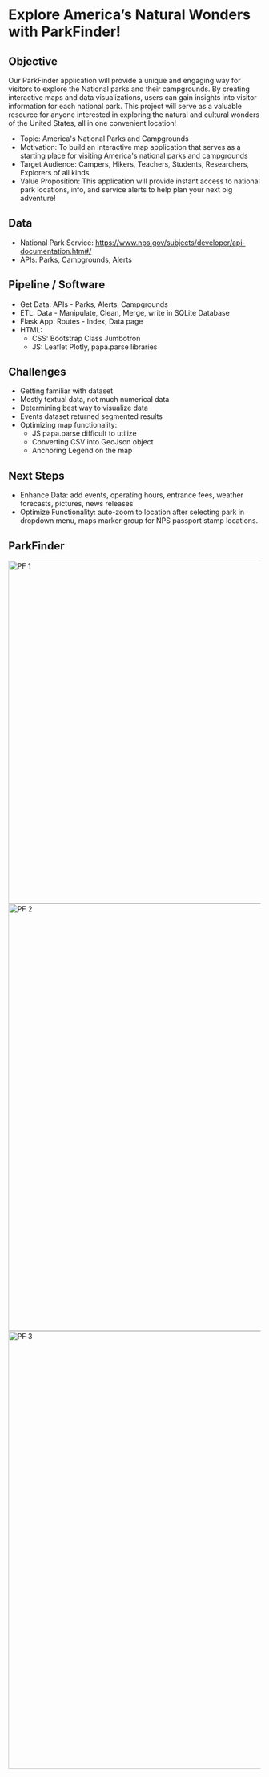 # Explore America’s Natural Wonders with ParkFinder! 

## Objective

Our ParkFinder application will provide a unique and engaging way for visitors to explore the National parks and their campgrounds. By creating interactive maps and data visualizations, users can gain insights into visitor information for each national park. This project will serve as a valuable resource for anyone interested in exploring the natural and cultural wonders of the United States, all in one convenient location!

- Topic: America's National Parks and Campgrounds
- Motivation: To build an interactive map application that serves as a starting place for visiting America's national parks and campgrounds
- Target Audience: Campers, Hikers, Teachers, Students, Researchers, Explorers of all kinds
- Value Proposition: This application will provide instant access to national park locations, info, and service alerts to help plan your next big adventure!

## Data

- National Park Service: https://www.nps.gov/subjects/developer/api-documentation.htm#/
- APIs: Parks, Campgrounds, Alerts

## Pipeline / Software

- Get Data: APIs - Parks, Alerts, Campgrounds
- ETL: Data - Manipulate, Clean, Merge, write in SQLite Database
- Flask App: Routes - Index, Data page
- HTML:
  -  CSS: Bootstrap Class Jumbotron 
  -  JS: Leaflet Plotly, papa.parse libraries

## Challenges

- Getting familiar with dataset
- Mostly textual data, not much numerical data
- Determining best way to visualize data
- Events dataset returned segmented results
- Optimizing map functionality:
  - JS papa.parse difficult to utilize 
  - Converting CSV into GeoJson object
  - Anchoring Legend on the map

## Next Steps

- Enhance Data: add events, operating hours, entrance fees, weather forecasts, pictures, news releases
- Optimize Functionality: auto-zoom to location after selecting park in dropdown menu, maps marker group for NPS passport stamp locations.

## ParkFinder

<img width="685" alt="PF 1" src="https://user-images.githubusercontent.com/118948437/230540126-44e10f41-f4ce-454e-903b-789360873668.png">
<img width="854" alt="PF 2" src="https://user-images.githubusercontent.com/118948437/230540143-4337eece-203b-46e6-a6b7-e5a1eb26d9f6.png">
<img width="875" alt="PF 3" src="https://user-images.githubusercontent.com/118948437/230540151-537f26a8-df41-42a7-979e-0fc3d60a3510.png">


